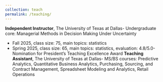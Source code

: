 ```yaml
---
collection: teach
permalink: /teaching/
---
```


**Independent Instructor**, The University of Texas at Dallas- Undergraduate core: Managerial Methods in Decision Making Under Uncertainty
- Fall 2025, class size: 75, main topics: statistics
- Spring 2025, class size: 65, main topics: statistics, evaluation: 4.8/5.0- Nomination for President’s Teaching Excellence Award
**Teaching Assistant**, The University of Texas at Dallas- MS/BS courses: Predictive Analytics, Quantitative Business Analytics, Purchasing, Sourcing, and Contract Management, Spreadsheet Modeling and Analytics, Retail Operations

